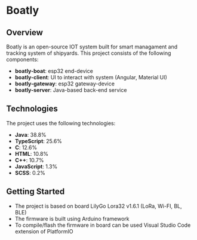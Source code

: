 # Boatly

## Overview

Boatly is an open-source IOT system built for smart managament and tracking system of shipyards. This project consists of the following components:

- **boatly-boat**: esp32 end-device
- **boatly-client**: UI to interact with system (Angular, Material UI)
- **boatly-gateway**: esp32 gateway-device
- **boatly-server**: Java-based back-end service

## Technologies

The project uses the following technologies:

- **Java**: 38.8%
- **TypeScript**: 25.6%
- **C**: 12.6%
- **HTML**: 10.8%
- **C++**: 10.7%
- **JavaScript**: 1.3%
- **SCSS**: 0.2%

## Getting Started

- The project is based on board LilyGo Lora32 v1.6.1 (LoRa, Wi-FI, BL, BLE)
- The firmware is built using Arduino framework
- To compile/flash the firmware in board can be used Visual Studio Code extension of PlatformIO
